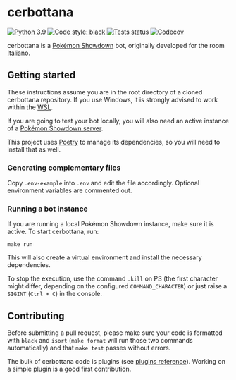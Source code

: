 # cerbottana

[![Python 3.9](https://img.shields.io/badge/python-3.9-blue.svg)](https://www.python.org/downloads/)
[![Code style: black](https://img.shields.io/badge/code%20style-black-000000.svg)](https://github.com/psf/black)
[![Tests status](https://img.shields.io/github/workflow/status/Parnassius/cerbottana/main/master?event=push&label=tests)](https://github.com/Parnassius/cerbottana/actions?query=workflow%3Amain)
[![Codecov](https://img.shields.io/codecov/c/gh/Parnassius/cerbottana/master?token=RYDAXOWCUS)](https://codecov.io/gh/Parnassius/cerbottana)

cerbottana is a [Pokémon Showdown](https://play.pokemonshowdown.com/) bot, originally developed for the room [Italiano](https://play.pokemonshowdown.com/italiano).

## Getting started

These instructions assume you are in the root directory of a cloned cerbottana repository. If you use Windows, it is strongly advised to work within the [WSL](https://docs.microsoft.com/en-us/windows/wsl).

If you are going to test your bot locally, you will also need an active instance of a [Pokémon Showdown server](https://github.com/smogon/pokemon-showdown).

This project uses [Poetry](https://python-poetry.org/) to manage its dependencies, so you will need to install that as well.

### Generating complementary files

Copy `.env-example` into `.env` and edit the file accordingly. Optional environment variables are commented out.

### Running a bot instance

If you are running a local Pokémon Showdown instance, make sure it is active. To start cerbottana, run:

    make run

This will also create a virtual environment and install the necessary dependencies.

To stop the execution, use the command `.kill` on PS (the first character might differ, depending on the configured `COMMAND_CHARACTER`) or just raise a `SIGINT` (`Ctrl + C`) in the console.

## Contributing

Before submitting a pull request, please make sure your code is formatted with `black` and `isort` (`make format` will run those two commands automatically) and that `make test` passes without errors.

The bulk of cerbottana code is plugins (see [plugins reference](plugins/README.md)). Working on a simple plugin is a good first contribution.
